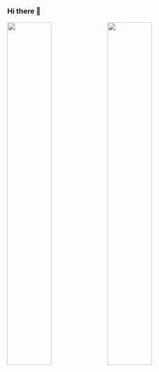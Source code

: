 ### Hi there 👋

<!--
**256-daisuki/256-daisuki** is a ✨ _special_ ✨ repository because its `README.md` (this file) appears on your GitHub profile.

Here are some ideas to get you started:

- 🔭 I’m currently working on ...
- 🌱 I’m currently learning ...
- 👯 I’m looking to collaborate on ...
- 🤔 I’m looking for help with ...
- 💬 Ask me about ...
- 📫 How to reach me: ...
- 😄 Pronouns: ...
- ⚡ Fun fact: ...
-->

<p>
  <img height="45%" src="https://github-readme-stats.vercel.app/api?username=256-daisuki" />
  <img height="45%"  src="https://github-readme-stats.vercel.app/api/top-langs/?username=256-daisuki&layout=compact" />
</p>
